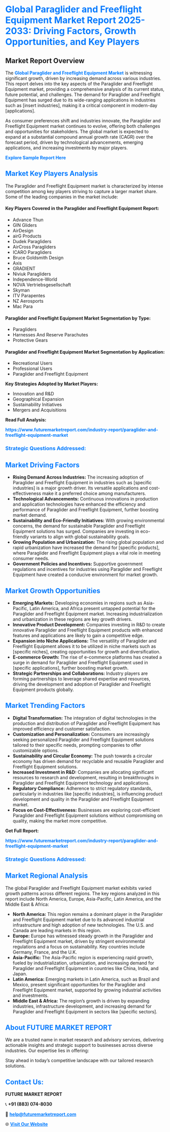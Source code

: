 <h1 style="color: #007BFF;">Global Paraglider and Freeflight Equipment Market Report 2025-2033: Driving Factors, Growth Opportunities, and Key Players</h1>

<section id="overview">
<h2>Market Report Overview</h2>
<p>The <a href="https://www.futuremarketreport.com/industry-report/paraglider-and-freeflight-equipment-market" style="color: #007BFF; text-decoration: none;"><strong>Global Paraglider and Freeflight Equipment Market</strong></a> is witnessing significant growth, driven by increasing demand across various industries. This report delves into the key aspects of the Paraglider and Freeflight Equipment market, providing a comprehensive analysis of its current status, future potential, and challenges. The demand for Paraglider and Freeflight Equipment has surged due to its wide-ranging applications in industries such as [insert industries], making it a critical component in modern-day [applications].</p>
<p>As consumer preferences shift and industries innovate, the Paraglider and Freeflight Equipment market continues to evolve, offering both challenges and opportunities for stakeholders. The global market is expected to expand at a substantial compound annual growth rate (CAGR) over the forecast period, driven by technological advancements, emerging applications, and increasing investments by major players.</p>
</section>

<section id="overview">
<p><a href="https://www.futuremarketreport.com/request-sample/reportId=111957" style="color: #007BFF; text-decoration: none;"><strong>Explore Sample Report Here</strong></a></p>
</section>

<section id="key-players">
<h2 style="color: #007BFF;">Market Key Players Analysis</h2>
<p>The Paraglider and Freeflight Equipment market is characterized by intense competition among key players striving to capture a larger market share. Some of the leading companies in the market include:</p>
<h4>Key Players Covered in the Paraglider and Freeflight Equipment Report:</h4>
<ul><li>Advance Thun</li><li>GIN Gliders</li><li>AirDesign</li><li>airG Products</li><li>Dudek Paragliders</li><li>AirCross Paragliders</li><li>ICARO Paragliders</li><li>Bruce Goldsmith Design</li><li>Axis</li><li>GRADIENT</li><li>Niviuk Paragliders</li><li>Independence-World</li><li>NOVA Vertriebsgesellschaft</li><li>Skyman</li><li>ITV Parapentes</li><li>NZ Aerosports</li><li>Mac Para</li></ul>
<h4>Paraglider and Freeflight Equipment Market Segmentation by Type:</h4>
<ul><li>Paragliders</li><li>Harnesses And Reserve Parachutes</li><li>Protective Gears</li></ul>

<h4>Paraglider and Freeflight Equipment Market Segmentation by Application:</h4>
<ul><li>Recreational Users</li><li>Professional Users</li><li>Paraglider and Freeflight Equipment</li></ul>
<p><strong>Key Strategies Adopted by Market Players:</strong></p>
<ul>
<li>Innovation and R&D</li>
<li>Geographical Expansion</li>
<li>Sustainability Initiatives</li>
<li>Mergers and Acquisitions</li>
</ul>
</section>

<section>
<p><strong>Read Full Analysis: </strong></p><a href="https://www.futuremarketreport.com/industry-report/paraglider-and-freeflight-equipment-market" style="color: #007BFF; text-decoration: none;"><strong>https://www.futuremarketreport.com/industry-report/paraglider-and-freeflight-equipment-market</strong></a>
<h3 style="color: #007BFF;">Strategic Questions Addressed:</h3>
</section>

<section id="driving-factors">
<h2 style="color: #007BFF;">Market Driving Factors</h2>
<ul>
<li><strong>Rising Demand Across Industries:</strong> The increasing adoption of Paraglider and Freeflight Equipment in industries such as [specific industries] is a major growth driver. Its versatile applications and cost-effectiveness make it a preferred choice among manufacturers.</li>
<li><strong>Technological Advancements:</strong> Continuous innovations in production and application technologies have enhanced the efficiency and performance of Paraglider and Freeflight Equipment, further boosting market demand.</li>
<li><strong>Sustainability and Eco-Friendly Initiatives:</strong> With growing environmental concerns, the demand for sustainable Paraglider and Freeflight Equipment solutions has surged. Companies are investing in eco-friendly variants to align with global sustainability goals.</li>
<li><strong>Growing Population and Urbanization:</strong> The rising global population and rapid urbanization have increased the demand for [specific products], where Paraglider and Freeflight Equipment plays a vital role in meeting consumer needs.</li>
<li><strong>Government Policies and Incentives:</strong> Supportive government regulations and incentives for industries using Paraglider and Freeflight Equipment have created a conducive environment for market growth.</li>
</ul>
</section>

<section id="growth-opportunities">
<h2 style="color: #007BFF;">Market Growth Opportunities</h2>
<ul>
<li><strong>Emerging Markets:</strong> Developing economies in regions such as Asia-Pacific, Latin America, and Africa present untapped potential for the Paraglider and Freeflight Equipment market. Increasing industrialization and urbanization in these regions are key growth drivers.</li>
<li><strong>Innovative Product Development:</strong> Companies investing in R&D to create innovative Paraglider and Freeflight Equipment products with enhanced features and applications are likely to gain a competitive edge.</li>
<li><strong>Expansion into Niche Applications:</strong> The versatility of Paraglider and Freeflight Equipment allows it to be utilized in niche markets such as [specific niches], creating opportunities for growth and diversification.</li>
<li><strong>E-commerce Growth:</strong> The rise of e-commerce platforms has created a surge in demand for Paraglider and Freeflight Equipment used in [specific applications], further boosting market growth.</li>
<li><strong>Strategic Partnerships and Collaborations:</strong> Industry players are forming partnerships to leverage shared expertise and resources, driving the development and adoption of Paraglider and Freeflight Equipment products globally.</li>
</ul>
</section>

<section id="trending-factors">
<h2 style="color: #007BFF;">Market Trending Factors</h2>
<ul>
<li><strong>Digital Transformation:</strong> The integration of digital technologies in the production and distribution of Paraglider and Freeflight Equipment has improved efficiency and customer satisfaction.</li>
<li><strong>Customization and Personalization:</strong> Consumers are increasingly seeking personalized Paraglider and Freeflight Equipment solutions tailored to their specific needs, prompting companies to offer customizable options.</li>
<li><strong>Sustainability and Circular Economy:</strong> The push towards a circular economy has driven demand for recyclable and reusable Paraglider and Freeflight Equipment solutions.</li>
<li><strong>Increased Investment in R&D:</strong> Companies are allocating significant resources to research and development, resulting in breakthroughs in Paraglider and Freeflight Equipment technology and applications.</li>
<li><strong>Regulatory Compliance:</strong> Adherence to strict regulatory standards, particularly in industries like [specific industries], is influencing product development and quality in the Paraglider and Freeflight Equipment market.</li>
<li><strong>Focus on Cost-Effectiveness:</strong> Businesses are exploring cost-efficient Paraglider and Freeflight Equipment solutions without compromising on quality, making the market more competitive.</li>
</ul>
</section>

<section>
<p><strong>Get Full Report: </strong></p><a href="https://www.futuremarketreport.com/industry-report/paraglider-and-freeflight-equipment-market" style="color: #007BFF; text-decoration: none;"><strong>https://www.futuremarketreport.com/industry-report/paraglider-and-freeflight-equipment-market</strong></a>
<h3 style="color: #007BFF;">Strategic Questions Addressed:</h3>
</section>


<section id="regional-analysis">
<h2 style="color: #007BFF;">Market Regional Analysis</h2>
<p>The global Paraglider and Freeflight Equipment market exhibits varied growth patterns across different regions. The key regions analyzed in this report include North America, Europe, Asia-Pacific, Latin America, and the Middle East & Africa:</p>
<ul>
<li><strong>North America:</strong> This region remains a dominant player in the Paraglider and Freeflight Equipment market due to its advanced industrial infrastructure and high adoption of new technologies. The U.S. and Canada are leading markets in this region.</li>
<li><strong>Europe:</strong> Europe has witnessed steady growth in the Paraglider and Freeflight Equipment market, driven by stringent environmental regulations and a focus on sustainability. Key countries include Germany, France, and the U.K.</li>
<li><strong>Asia-Pacific:</strong> The Asia-Pacific region is experiencing rapid growth, fueled by industrialization, urbanization, and increasing demand for Paraglider and Freeflight Equipment in countries like China, India, and Japan.</li>
<li><strong>Latin America:</strong> Emerging markets in Latin America, such as Brazil and Mexico, present significant opportunities for the Paraglider and Freeflight Equipment market, supported by growing industrial activities and investments.</li>
<li><strong>Middle East & Africa:</strong> The region’s growth is driven by expanding industries, infrastructure development, and increasing demand for Paraglider and Freeflight Equipment in sectors like [specific sectors].</li>
</ul>
</section>

<footer>
<h2 style="color: #007BFF;">About FUTURE MARKET REPORT</h2>
<p>We are a trusted name in market research and advisory services, delivering actionable insights and strategic support to businesses across diverse industries. Our expertise lies in offering:</p>

<p>Stay ahead in today’s competitive landscape with our tailored research solutions.</p>

<h2 style="color: #007BFF;">Contact Us:</h2>
<p><strong>FUTURE MARKET REPORT</strong></p>
<p>📞 <strong>+91 (883) 074-8030</strong></p>
<p>📧 <strong><a href="mailto:help@futuremarketreport.com" style="color: #007BFF;">help@futuremarketreport.com</a></strong></p>
<p>🌐 <strong><a href="https://www.futuremarketreport.com/" style="color: #007BFF;">Visit Our Website</a></strong></p>
</footer>